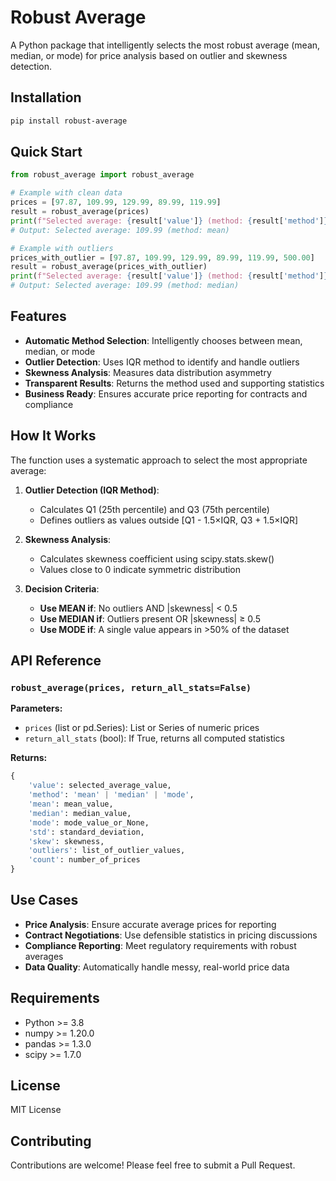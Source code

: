 # Robust Average

A Python package that intelligently selects the most robust average (mean, median, or mode) for price analysis based on outlier and skewness detection.

## Installation

```bash
pip install robust-average
```

## Quick Start

```python
from robust_average import robust_average

# Example with clean data
prices = [97.87, 109.99, 129.99, 89.99, 119.99]
result = robust_average(prices)
print(f"Selected average: {result['value']} (method: {result['method']})")
# Output: Selected average: 109.99 (method: mean)

# Example with outliers
prices_with_outlier = [97.87, 109.99, 129.99, 89.99, 119.99, 500.00]
result = robust_average(prices_with_outlier)
print(f"Selected average: {result['value']} (method: {result['method']})")
# Output: Selected average: 109.99 (method: median)
```

## Features

- **Automatic Method Selection**: Intelligently chooses between mean, median, or mode
- **Outlier Detection**: Uses IQR method to identify and handle outliers
- **Skewness Analysis**: Measures data distribution asymmetry
- **Transparent Results**: Returns the method used and supporting statistics
- **Business Ready**: Ensures accurate price reporting for contracts and compliance

## How It Works

The function uses a systematic approach to select the most appropriate average:

1. **Outlier Detection (IQR Method)**:
   - Calculates Q1 (25th percentile) and Q3 (75th percentile)
   - Defines outliers as values outside [Q1 - 1.5×IQR, Q3 + 1.5×IQR]

2. **Skewness Analysis**:
   - Calculates skewness coefficient using scipy.stats.skew()
   - Values close to 0 indicate symmetric distribution

3. **Decision Criteria**:
   - **Use MEAN if**: No outliers AND |skewness| < 0.5
   - **Use MEDIAN if**: Outliers present OR |skewness| ≥ 0.5
   - **Use MODE if**: A single value appears in >50% of the dataset

## API Reference

### `robust_average(prices, return_all_stats=False)`

**Parameters:**
- `prices` (list or pd.Series): List or Series of numeric prices
- `return_all_stats` (bool): If True, returns all computed statistics

**Returns:**
```python
{
    'value': selected_average_value,
    'method': 'mean' | 'median' | 'mode',
    'mean': mean_value,
    'median': median_value,
    'mode': mode_value_or_None,
    'std': standard_deviation,
    'skew': skewness,
    'outliers': list_of_outlier_values,
    'count': number_of_prices
}
```

## Use Cases

- **Price Analysis**: Ensure accurate average prices for reporting
- **Contract Negotiations**: Use defensible statistics in pricing discussions
- **Compliance Reporting**: Meet regulatory requirements with robust averages
- **Data Quality**: Automatically handle messy, real-world price data

## Requirements

- Python >= 3.8
- numpy >= 1.20.0
- pandas >= 1.3.0
- scipy >= 1.7.0

## License

MIT License

## Contributing

Contributions are welcome! Please feel free to submit a Pull Request. 